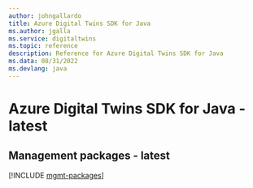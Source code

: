 ```yaml
---
author: johngallardo
title: Azure Digital Twins SDK for Java
ms.author: jgalla
ms.service: digitaltwins
ms.topic: reference
description: Reference for Azure Digital Twins SDK for Java
ms.data: 08/31/2022
ms.devlang: java
---
```

# Azure Digital Twins SDK for Java - latest

## Management packages - latest
[!INCLUDE [mgmt-packages](digital-twins-mgmt-index.md)]